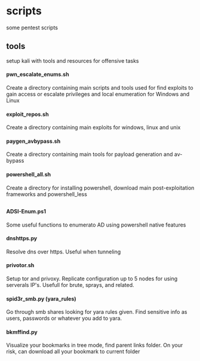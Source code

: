 # scripts
some pentest scripts

## tools
setup kali with tools and resources for offensive tasks

#### pwn_escalate_enums.sh
Create a directory containing main scripts and tools used for find exploits to gain access or escalate privileges and local enumeration for Windows and Linux

#### exploit_repos.sh
Create a directory containing main exploits for windows, linux and unix

#### paygen_avbypass.sh
Create a directory containing main tools for payload generation and av-bypass

#### powershell_all.sh
Create a directory for installing powershell, download main post-exploitation frameworks and powershell_less

##

#### ADSI-Enum.ps1
Some useful functions to enumerato AD using powershell native features

#### dnshttps.py
Resolve dns over https. Useful when tunneling

#### privotor.sh
Setup tor and privoxy. Replicate configuration up to 5 nodes for using serverals IP's.
Usefull for brute, sprays, and related.

#### spid3r_smb.py (yara_rules)
Go through smb shares looking for yara rules given.
Find sensitive info as users, passwords or whatever you add to yara.

#### bkmffind.py
Visualize your bookmarks in tree mode, find parent links folder. 
On your risk, can download all your bookmark to current folder
